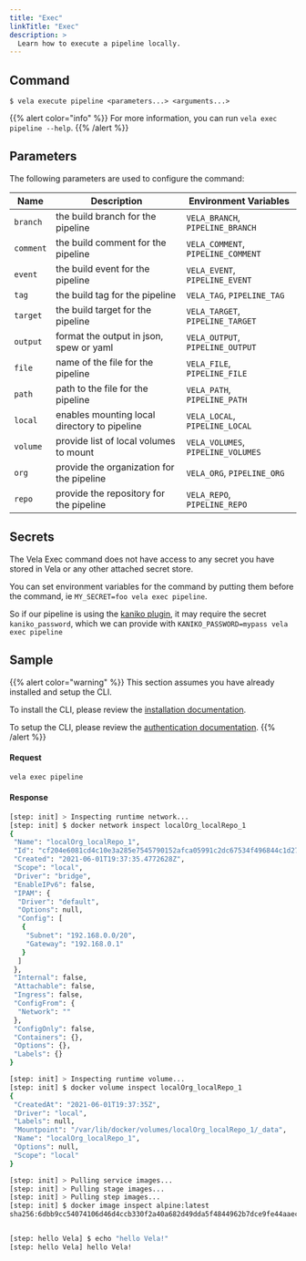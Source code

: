 ```yaml
---
title: "Exec"
linkTitle: "Exec"
description: >
  Learn how to execute a pipeline locally.
---
```


## Command

```
$ vela execute pipeline <parameters...> <arguments...>
```

{{% alert color="info" %}}
For more information, you can run `vela exec pipeline --help`.
{{% /alert %}}

## Parameters

The following parameters are used to configure the command:

| Name     | Description                                   | Environment Variables             |
| -------- | --------------------------------------------- | --------------------------------- |
| `branch` | the build branch for the pipeline             | `VELA_BRANCH`, `PIPELINE_BRANCH`  |
| `comment`| the build comment for the pipeline            | `VELA_COMMENT`, `PIPELINE_COMMENT`|
| `event`  | the build event for the pipeline              | `VELA_EVENT`, `PIPELINE_EVENT`    |
| `tag`    | the build tag for the pipeline                | `VELA_TAG`, `PIPELINE_TAG`        |
| `target` | the build target for the pipeline             | `VELA_TARGET`, `PIPELINE_TARGET`  |
| `output` | format the output in json, spew or yaml       | `VELA_OUTPUT`, `PIPELINE_OUTPUT`  |
| `file`   | name of the file for the pipeline             | `VELA_FILE`, `PIPELINE_FILE`      |
| `path`   | path to the file for the pipeline             | `VELA_PATH`, `PIPELINE_PATH`      |
| `local`  | enables mounting local directory to pipeline  | `VELA_LOCAL`, `PIPELINE_LOCAL`    |
| `volume` | provide list of local volumes to mount        | `VELA_VOLUMES`, `PIPELINE_VOLUMES`|
| `org`    | provide the organization for the pipeline     | `VELA_ORG`, `PIPELINE_ORG`        |
| `repo`   | provide the repository for the pipeline       | `VELA_REPO`, `PIPELINE_REPO`      |

## Secrets

The Vela Exec command does not have access to any secret you have stored in Vela or any other attached secret store.

You can set environment variables for the command by putting them before the command, ie `MY_SECRET=foo vela exec pipeline`. 

So if our pipeline is using the [kaniko plugin](https://go-vela.github.io/docs/plugins/registry/pipeline/kaniko/), it may require the secret `kaniko_password`, which we can provide with `KANIKO_PASSWORD=mypass vela exec pipeline`

## Sample

{{% alert color="warning" %}}
This section assumes you have already installed and setup the CLI.

To install the CLI, please review the [installation documentation](/docs/reference/cli/install/).

To setup the CLI, please review the [authentication documentation](/docs/reference/cli/authentication/).
{{% /alert %}}

#### Request

```sh
vela exec pipeline
```

#### Response

```sh
[step: init] > Inspecting runtime network...
[step: init] $ docker network inspect localOrg_localRepo_1
{
 "Name": "localOrg_localRepo_1",
 "Id": "cf204e6081cd4c10e3a285e7545790152afca05991c2dc67534f496844c1d274",
 "Created": "2021-06-01T19:37:35.4772628Z",
 "Scope": "local",
 "Driver": "bridge",
 "EnableIPv6": false,
 "IPAM": {
  "Driver": "default",
  "Options": null,
  "Config": [
   {
    "Subnet": "192.168.0.0/20",
    "Gateway": "192.168.0.1"
   }
  ]
 },
 "Internal": false,
 "Attachable": false,
 "Ingress": false,
 "ConfigFrom": {
  "Network": ""
 },
 "ConfigOnly": false,
 "Containers": {},
 "Options": {},
 "Labels": {}
}

[step: init] > Inspecting runtime volume...
[step: init] $ docker volume inspect localOrg_localRepo_1
{
 "CreatedAt": "2021-06-01T19:37:35Z",
 "Driver": "local",
 "Labels": null,
 "Mountpoint": "/var/lib/docker/volumes/localOrg_localRepo_1/_data",
 "Name": "localOrg_localRepo_1",
 "Options": null,
 "Scope": "local"
}

[step: init] > Pulling service images...
[step: init] > Pulling stage images...
[step: init] > Pulling step images...
[step: init] $ docker image inspect alpine:latest
sha256:6dbb9cc54074106d46d4ccb330f2a40a682d49dda5f4844962b7dce9fe44aaec


[step: hello Vela] $ echo "hello Vela!"
[step: hello Vela] hello Vela!
```
